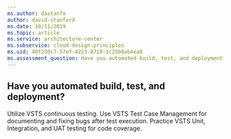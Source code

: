 ```yaml
---
ms.author: dastanfo
author: david-stanford
ms.date: 10/11/2019
ms.topic: article
ms.service: architecture-center
ms.subservice: cloud-design-principles
ms.uid: 40f23dc7-57ef-4223-8710-1c2508ab4ea8
ms.assessment_question: Have you automated build, test, and deployment?
---
```

## Have you automated build, test, and deployment?


Utilize VSTS continuous testing. Use VSTS Test Case Management for documenting and fixing bugs after test execution. Practice VSTS Unit, Integration, and UAT testing for code coverage.